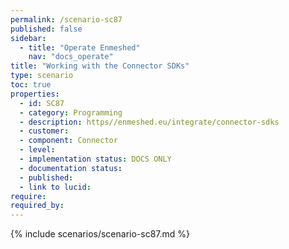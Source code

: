 ```yaml
---
permalink: /scenario-sc87
published: false
sidebar:
  - title: "Operate Enmeshed"
    nav: "docs_operate"
title: "Working with the Connector SDKs"
type: scenario
toc: true
properties:
  - id: SC87
  - category: Programming
  - description: https//enmeshed.eu/integrate/connector-sdks
  - customer:
  - component: Connector
  - level:
  - implementation status: DOCS ONLY
  - documentation status:
  - published:
  - link to lucid:
require:
required_by:
---
```


{% include scenarios/scenario-sc87.md %}
